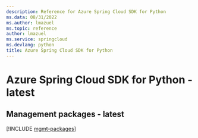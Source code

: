 ```yaml
---
description: Reference for Azure Spring Cloud SDK for Python
ms.data: 08/31/2022
ms.author: lmazuel
ms.topic: reference
author: lmazuel
ms.service: springcloud
ms.devlang: python
title: Azure Spring Cloud SDK for Python
---
```

# Azure Spring Cloud SDK for Python - latest

## Management packages - latest
[!INCLUDE [mgmt-packages](spring-cloud-mgmt-index.md)]
